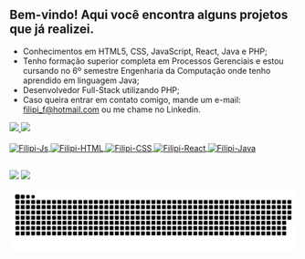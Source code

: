 ## Bem-vindo!  Aqui você encontra alguns projetos que já realizei.

- Conhecimentos em HTML5, CSS, JavaScript, React, Java e PHP;
- Tenho formação superior completa em Processos Gerenciais e estou cursando no 6º semestre Engenharia da Computação onde tenho aprendido em linguagem Java;
- Desenvolvedor Full-Stack utilizando PHP;
- Caso queira entrar em contato comigo, mande um e-mail: filipi_f@hotmail.com ou me chame no Linkedin.

 
 <div>
  <a href="https://github.com/fffilipi">
  <img height="160em" src="https://github-readme-stats.vercel.app/api?username=fffilipi&show_icons=true&theme=dracula&include_all_commits=true&count_private=true"/>
  <img height="160em" src="https://github-readme-stats.vercel.app/api/top-langs/?username=fffilipi&layout=compact&langs_count=7&theme=dracula"/>
</div>
  <div style="display: inline_block"><br>
  <img align="center" alt="Filipi-Js" height="30" width="100" src="https://img.shields.io/badge/JavaScript-323330?style=for-the-badge&logo=javascript&logoColor=F7DF1E">
  <img align="center" alt="Filipi-HTML" height="30" width="70" src="https://img.shields.io/badge/HTML5-E34F26?style=for-the-badge&logo=html5&logoColor=white">
  <img align="center" alt="Filipi-CSS" height="30" width="70" src="https://img.shields.io/badge/CSS3-1572B6?style=for-the-badge&logo=css3&logoColor=white">
<img align = "center" alt= "Filipi-React" heigth = "30" width = "70" src="https://img.shields.io/badge/React-20232A?style=for-the-badge&logo=react&logoColor=61DAFB">
<img align = "center" alt= "Filipi-Java" heigth = "30" width = "70" src="https://img.shields.io/badge/Java-ED8B00?style=for-the-badge&logo=java&logoColor=white">

 </div>

##
 
<div> 
    <a href="https://instagram.com/fffilipi" target="_blank"><img src="https://img.shields.io/badge/-Instagram-%23E4405F?style=for-the-badge&logo=instagram&logoColor=white" target="_blank"></a>
 	  <a href="https://www.linkedin.com/in/fffilipi" target="_blank"><img src="https://img.shields.io/badge/-LinkedIn-%230077B5?style=for-the-badge&logo=linkedin&logoColor=white" target="_blank"></a> 
 
  ![Snake animation](https://github.com/fffilipi/fffilipi/blob/output/github-contribution-grid-snake.svg)
 
</div>
